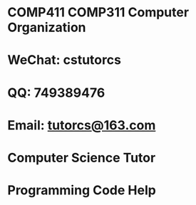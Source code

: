 # COMP411 COMP311  Computer Organization

# WeChat: cstutorcs

# QQ: 749389476

# Email: tutorcs@163.com

# Computer Science Tutor

# Programming Code Help

